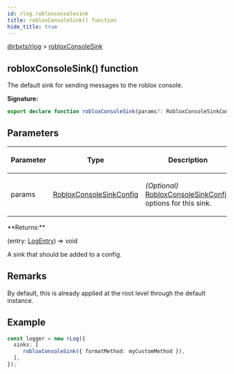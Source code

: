 ```yaml
---
id: rlog.robloxconsolesink
title: robloxConsoleSink() function
hide_title: true
---
```


[@rbxts/rlog](./rlog.md) &gt; [robloxConsoleSink](./rlog.robloxconsolesink.md)

## robloxConsoleSink() function

The default sink for sending messages to the roblox console.

**Signature:**

```typescript
export declare function robloxConsoleSink(params?: RobloxConsoleSinkConfig): (entry: LogEntry) => void;
```

## Parameters

<table><thead><tr><th>

Parameter


</th><th>

Type


</th><th>

Description


</th></tr></thead>
<tbody><tr><td>

params


</td><td>

[RobloxConsoleSinkConfig](./rlog.robloxconsolesinkconfig.md)


</td><td>

_(Optional)_ [RobloxConsoleSinkConfig](./rlog.robloxconsolesinkconfig.md) options for this sink.


</td></tr>
</tbody></table>
**Returns:**

(entry: [LogEntry](./rlog.logentry.md)<!-- -->) =&gt; void

A sink that should be added to a config.

## Remarks

By default, this is already applied at the root level through the default instance.

## Example


```ts
const logger = new rLog({
  sinks: [
     robloxConsoleSink({ formatMethod: myCustomMethod }),
  ],
});
```
